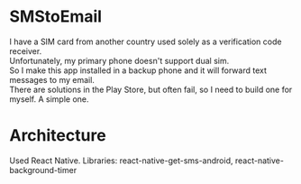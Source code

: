 # SMStoEmail
I have a SIM card from another country used solely as a verification code receiver.  
Unfortunately, my primary phone doesn't support dual sim.  
So I make this app installed in a backup phone and it will forward text messages to my email.  
There are solutions in the Play Store, but often fail, so I need to build one for myself. 
A simple one.

# Architecture  
Used React Native.
Libraries: react-native-get-sms-android, react-native-background-timer
